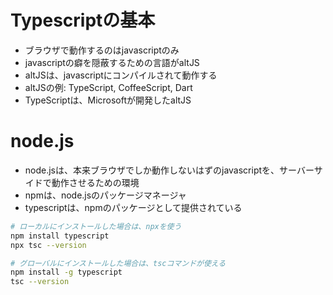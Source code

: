 # Typescriptの基本

- ブラウザで動作するのはjavascriptのみ
- javascriptの癖を隠蔽するための言語がaltJS
- altJSは、javascriptにコンパイルされて動作する
- altJSの例: TypeScript, CoffeeScript, Dart
- TypeScriptは、Microsoftが開発したaltJS

# node.js

- node.jsは、本来ブラウザでしか動作しないはずのjavascriptを、サーバーサイドで動作させるための環境
- npmは、node.jsのパッケージマネージャ
- typescriptは、npmのパッケージとして提供されている

```sh
# ローカルにインストールした場合は、npxを使う
npm install typescript
npx tsc --version

# グローバルにインストールした場合は、tscコマンドが使える
npm install -g typescript
tsc --version
```